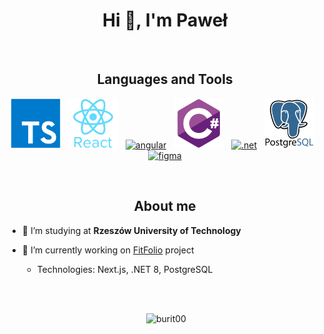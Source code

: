 <h1 align="center">Hi 👋, I'm Paweł</h1>

<br />

<h2 align="center">Languages and Tools</h3>
<p align="center"> 
  <a href="https://www.typescriptlang.org/" target="_blank" rel="noreferrer"> <img src="https://raw.githubusercontent.com/devicons/devicon/master/icons/typescript/typescript-original.svg" alt="typescript" width="80" height="80"/></a> 
  &nbsp;
  <a href="https://reactjs.org/" target="_blank" rel="noreferrer"> <img src="https://raw.githubusercontent.com/devicons/devicon/master/icons/react/react-original-wordmark.svg" alt="react" width="80" height="80"/></a> 
  &nbsp;
  <a href="https://angular.io" target="_blank" rel="noreferrer"> <img src="https://angular.io/assets/images/logos/angular/angular.svg" alt="angular" width="80" height="80"/></a> 
  &nbsp;
  <a href="https://www.w3schools.com/cs/" target="_blank" rel="noreferrer"> <img src="https://raw.githubusercontent.com/devicons/devicon/master/icons/csharp/csharp-original.svg" alt="csharp" width="80" height="80"/></a>
  &nbsp;
  <a href="https://learn.microsoft.com/pl-pl/dotnet/" target="_blank" rel="noreferrer"><img src="https://encrypted-tbn0.gstatic.com/images?q=tbn:ANd9GcTzemPW2zVigKv44mjIDfGwrf_Rgzcyu07m_A&s" alt=".net" width="80" height="80"/></a> 
  &nbsp;
  <a href="https://www.postgresql.org" target="_blank" rel="noreferrer"> <img src="https://raw.githubusercontent.com/devicons/devicon/master/icons/postgresql/postgresql-original-wordmark.svg" alt="postgresql" width="80" height="80"/></a>
  &nbsp;
  <a href="https://www.figma.com/" target="_blank" rel="noreferrer"> <img src="https://www.vectorlogo.zone/logos/figma/figma-icon.svg" alt="figma" width="80" height="80"/></a>   
</p>

<br />

<h2 align="center">About me</h3>

- 🏫 I’m studying at **Rzeszów University of Technology**
  
- 🔭 I’m currently working on [FitFolio](https://www.fitfolio.pl) project
   - Technologies: Next.js, .NET 8, PostgreSQL


<br />
<br />
<p align="center">&nbsp;<img src="https://github-readme-stats.vercel.app/api?username=burit00&theme=github_dark&show_icons=true&locale=en" alt="burit00" /></p>

